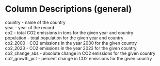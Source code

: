 # Column Descriptions (general)

country - name of the country  
year - year of the record  
co2 - total CO2 emissions in tons for the given year and country  
population - total population for the given year and country  
co2\_2000 - CO2 emissions in the year 2000 for the given country  
co2\_2023 - CO2 emissions in the year 2023 for the given country  
co2\_change\_abs - absolute change in CO2 emissions for the given country  
co2\_growth\_pct - percent change in CO2 emissions for the given country
